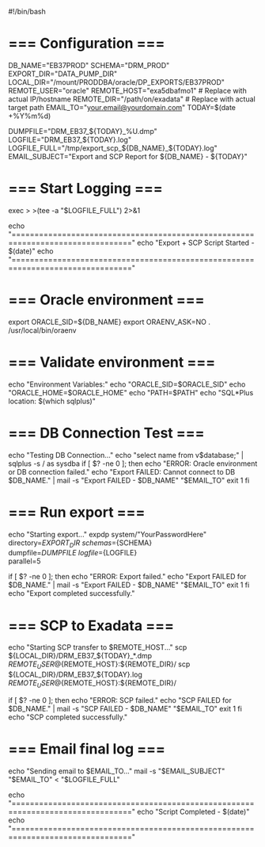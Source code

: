 #!/bin/bash

# === Configuration ===
DB_NAME="EB37PROD"
SCHEMA="DRM_PROD"
EXPORT_DIR="DATA_PUMP_DIR"
LOCAL_DIR="/mount/PRODDBA/oracle/DP_EXPORTS/EB37PROD"
REMOTE_USER="oracle"
REMOTE_HOST="exa5dbafmo1"  # Replace with actual IP/hostname
REMOTE_DIR="/path/on/exadata"  # Replace with actual target path
EMAIL_TO="your.email@yourdomain.com"
TODAY=$(date +%Y%m%d)

DUMPFILE="DRM_EB37_${TODAY}_%U.dmp"
LOGFILE="DRM_EB37_${TODAY}.log"
LOGFILE_FULL="/tmp/export_scp_${DB_NAME}_${TODAY}.log"
EMAIL_SUBJECT="Export and SCP Report for ${DB_NAME} - ${TODAY}"

# === Start Logging ===
exec > >(tee -a "$LOGFILE_FULL") 2>&1

echo "================================================================================"
echo "Export + SCP Script Started - $(date)"
echo "================================================================================"

# === Oracle environment ===
export ORACLE_SID=${DB_NAME}
export ORAENV_ASK=NO
. /usr/local/bin/oraenv

# === Validate environment ===
echo "Environment Variables:"
echo "ORACLE_SID=$ORACLE_SID"
echo "ORACLE_HOME=$ORACLE_HOME"
echo "PATH=$PATH"
echo "SQL*Plus location: $(which sqlplus)"

# === DB Connection Test ===
echo "Testing DB Connection..."
echo "select name from v\$database;" | sqlplus -s / as sysdba
if [ $? -ne 0 ]; then
    echo "ERROR: Oracle environment or DB connection failed."
    echo "Export FAILED: Cannot connect to DB $DB_NAME." | mail -s "Export FAILED - $DB_NAME" "$EMAIL_TO"
    exit 1
fi

# === Run export ===
echo "Starting export..."
expdp system/"YourPasswordHere" \
  directory=${EXPORT_DIR} \
  schemas=${SCHEMA} \
  dumpfile=${DUMPFILE} \
  logfile=${LOGFILE} \
  parallel=5

if [ $? -ne 0 ]; then
    echo "ERROR: Export failed."
    echo "Export FAILED for $DB_NAME." | mail -s "Export FAILED - $DB_NAME" "$EMAIL_TO"
    exit 1
fi
echo "Export completed successfully."

# === SCP to Exadata ===
echo "Starting SCP transfer to $REMOTE_HOST..."
scp ${LOCAL_DIR}/DRM_EB37_${TODAY}_*.dmp ${REMOTE_USER}@${REMOTE_HOST}:${REMOTE_DIR}/
scp ${LOCAL_DIR}/DRM_EB37_${TODAY}.log ${REMOTE_USER}@${REMOTE_HOST}:${REMOTE_DIR}/

if [ $? -ne 0 ]; then
    echo "ERROR: SCP failed."
    echo "SCP FAILED for $DB_NAME." | mail -s "SCP FAILED - $DB_NAME" "$EMAIL_TO"
    exit 1
fi
echo "SCP completed successfully."

# === Email final log ===
echo "Sending email to $EMAIL_TO..."
mail -s "$EMAIL_SUBJECT" "$EMAIL_TO" < "$LOGFILE_FULL"

echo "================================================================================"
echo "Script Completed - $(date)"
echo "================================================================================"
